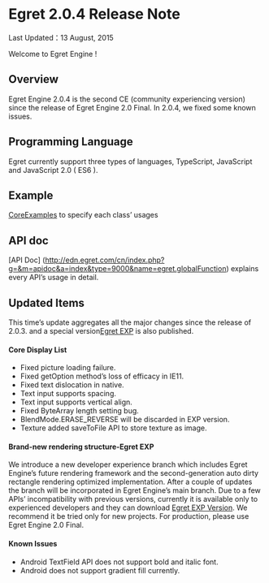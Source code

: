 Egret 2.0.4 Release Note
===============================


Last Updated：13 August, 2015

Welcome to Egret Engine !


## Overview

Egret Engine 2.0.4 is the second CE (community experiencing version) since the release of Egret Engine 2.0 Final. In 2.0.4, we fixed some known issues.

## Programming Language

Egret currently support three types of languages, TypeScript, JavaScript and JavaScript 2.0 ( ES6 ).

## Example

[CoreExamples](https://github.com/egret-labs/egret-examples) to specify each class’ usages

## API doc

[API Doc] (http://edn.egret.com/cn/index.php?g=&m=apidoc&a=index&type=9000&name=egret.globalFunction) explains every API’s usage in detail. 

## Updated Items

This time’s update aggregates all the major changes since the release of 2.0.3. and a special version[Egret EXP](#EgretEXP) is also published.


#### Core Display List

* Fixed picture loading failure. 
* Fixed getOption method’s loss of efficacy in IE11. 
* Fixed text dislocation in native.
* Text input supports spacing. 
* Text input supports vertical align. 
* Fixed ByteArray length setting bug. 
* BlendMode.ERASE_REVERSE will be discarded in EXP version.
* Texture added saveToFile API to store texture as image.

<a name="EgretEXP"></a>
#### Brand-new rendering structure-Egret EXP
We introduce a new developer experience branch which includes Egret Engine’s future rendering framework and the second-generation auto dirty rectangle rendering optimized implementation. After a couple of updates the branch will be incorporated in Egret Engine’s main branch. Due to a few APIs’ incompatibility with previous versions, currently it is available only to experienced developers and they can download [Egret EXP Version](https://github.com/egret-labs/egret-core/tree/v2.4.1). We recommend it be tried only for new projects. For production, please use Egret Engine 2.0 Final.

#### Known Issues

* Android TextField API does not support bold and italic font.
* Android does not support gradient fill currently.